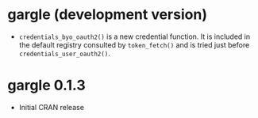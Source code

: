 # gargle (development version)

* `credentials_byo_oauth2()` is a new credential function. It is included in the
default registry consulted by `token_fetch()` and is tried just before
`credentials_user_oauth2()`.

# gargle 0.1.3

* Initial CRAN release

